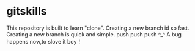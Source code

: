 # gitskills
This repository is built to learn "clone".
Creating a new branch id so fast.
Creating a new branch is quick and simple.
push push push ^_^
A bug happens now,to slove it boy！
